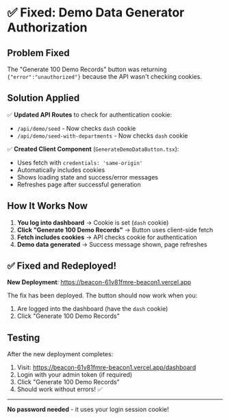 # ✅ Fixed: Demo Data Generator Authorization

## Problem Fixed
The "Generate 100 Demo Records" button was returning `{"error":"unauthorized"}` because the API wasn't checking cookies.

## Solution Applied
✅ **Updated API Routes** to check for authentication cookie:
- `/api/demo/seed` - Now checks `dash` cookie
- `/api/demo/seed-with-departments` - Now checks `dash` cookie

✅ **Created Client Component** (`GenerateDemoDataButton.tsx`):
- Uses fetch with `credentials: 'same-origin'`
- Automatically includes cookies
- Shows loading state and success/error messages
- Refreshes page after successful generation

## How It Works Now

1. **You log into dashboard** → Cookie is set (`dash` cookie)
2. **Click "Generate 100 Demo Records"** → Button uses client-side fetch
3. **Fetch includes cookies** → API checks cookie for authentication
4. **Demo data generated** → Success message shown, page refreshes

## ✅ Fixed and Redeployed!

**New Deployment**: https://beacon-61v81fmre-beacon1.vercel.app

The fix has been deployed. The button should now work when you:
1. Are logged into the dashboard (have the `dash` cookie)
2. Click "Generate 100 Demo Records"

## Testing

After the new deployment completes:
1. Visit: https://beacon-61v81fmre-beacon1.vercel.app/dashboard
2. Login with your admin token (if required)
3. Click "Generate 100 Demo Records"
4. Should work without errors! ✅

---

**No password needed** - it uses your login session cookie!



